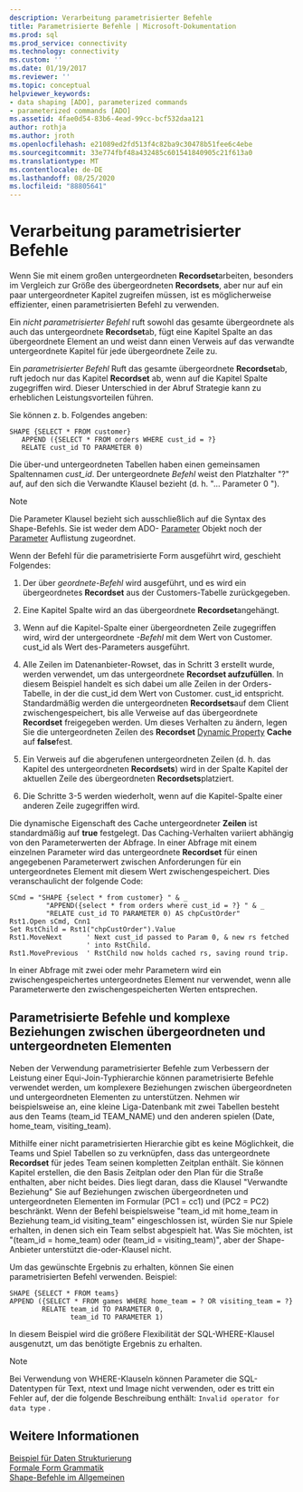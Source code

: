 ```yaml
---
description: Verarbeitung parametrisierter Befehle
title: Parametrisierte Befehle | Microsoft-Dokumentation
ms.prod: sql
ms.prod_service: connectivity
ms.technology: connectivity
ms.custom: ''
ms.date: 01/19/2017
ms.reviewer: ''
ms.topic: conceptual
helpviewer_keywords:
- data shaping [ADO], parameterized commands
- parameterized commands [ADO]
ms.assetid: 4fae0d54-83b6-4ead-99cc-bcf532daa121
author: rothja
ms.author: jroth
ms.openlocfilehash: e21089ed2fd513f4c82ba9c30478b51fee6c4ebe
ms.sourcegitcommit: 33e774fbf48a432485c601541840905c21f613a0
ms.translationtype: MT
ms.contentlocale: de-DE
ms.lasthandoff: 08/25/2020
ms.locfileid: "88805641"
---
```

# <a name="operation-of-parameterized-commands"></a>Verarbeitung parametrisierter Befehle
Wenn Sie mit einem großen untergeordneten **Recordset**arbeiten, besonders im Vergleich zur Größe des übergeordneten **Recordsets**, aber nur auf ein paar untergeordneter Kapitel zugreifen müssen, ist es möglicherweise effizienter, einen parametrisierten Befehl zu verwenden.  
  
 Ein *nicht parametrisierter Befehl* ruft sowohl das gesamte übergeordnete als auch das untergeordnete **Recordset**ab, fügt eine Kapitel Spalte an das übergeordnete Element an und weist dann einen Verweis auf das verwandte untergeordnete Kapitel für jede übergeordnete Zeile zu.  
  
 Ein *parametrisierter Befehl* Ruft das gesamte übergeordnete **Recordset**ab, ruft jedoch nur das Kapitel **Recordset** ab, wenn auf die Kapitel Spalte zugegriffen wird. Dieser Unterschied in der Abruf Strategie kann zu erheblichen Leistungsvorteilen führen.  
  
 Sie können z. b. Folgendes angeben:  
  
```  
SHAPE {SELECT * FROM customer}   
   APPEND ({SELECT * FROM orders WHERE cust_id = ?}   
   RELATE cust_id TO PARAMETER 0)  
```  
  
 Die über-und untergeordneten Tabellen haben einen gemeinsamen Spaltennamen *cust_id*. Der untergeordnete *Befehl* weist den Platzhalter "?" auf, auf den sich die Verwandte Klausel bezieht (d. h. "... Parameter 0 ").  
  
> [!NOTE]
>  Die Parameter Klausel bezieht sich ausschließlich auf die Syntax des Shape-Befehls. Sie ist weder dem ADO- [Parameter](../../reference/ado-api/parameter-object.md) Objekt noch der [Parameter](../../reference/ado-api/parameters-collection-ado.md) Auflistung zugeordnet.  
  
 Wenn der Befehl für die parametrisierte Form ausgeführt wird, geschieht Folgendes:  
  
1.  Der über *geordnete-Befehl* wird ausgeführt, und es wird ein übergeordnetes **Recordset** aus der Customers-Tabelle zurückgegeben.  
  
2.  Eine Kapitel Spalte wird an das übergeordnete **Recordset**angehängt.  
  
3.  Wenn auf die Kapitel-Spalte einer übergeordneten Zeile zugegriffen wird, wird der untergeordnete *-Befehl* mit dem Wert von Customer. cust_id als Wert des-Parameters ausgeführt.  
  
4.  Alle Zeilen im Datenanbieter-Rowset, das in Schritt 3 erstellt wurde, werden verwendet, um das untergeordnete **Recordset aufzufüllen**. In diesem Beispiel handelt es sich dabei um alle Zeilen in der Orders-Tabelle, in der die cust_id dem Wert von Customer. cust_id entspricht. Standardmäßig werden die untergeordneten **Recordsets**auf dem Client zwischengespeichert, bis alle Verweise auf das übergeordnete **Recordset** freigegeben werden. Um dieses Verhalten zu ändern, legen Sie die untergeordneten Zeilen des **Recordset** [Dynamic Property](../../reference/ado-api/ado-dynamic-property-index.md) **Cache** auf **false**fest.  
  
5.  Ein Verweis auf die abgerufenen untergeordneten Zeilen (d. h. das Kapitel des untergeordneten **Recordsets**) wird in der Spalte Kapitel der aktuellen Zeile des übergeordneten **Recordsets**platziert.  
  
6.  Die Schritte 3-5 werden wiederholt, wenn auf die Kapitel-Spalte einer anderen Zeile zugegriffen wird.  
  
 Die dynamische Eigenschaft des Cache untergeordneter **Zeilen** ist standardmäßig auf **true** festgelegt. Das Caching-Verhalten variiert abhängig von den Parameterwerten der Abfrage. In einer Abfrage mit einem einzelnen Parameter wird das untergeordnete **Recordset** für einen angegebenen Parameterwert zwischen Anforderungen für ein untergeordnetes Element mit diesem Wert zwischengespeichert. Dies veranschaulicht der folgende Code:  
  
```  
SCmd = "SHAPE {select * from customer} " & _  
         "APPEND({select * from orders where cust_id = ?} " & _  
         "RELATE cust_id TO PARAMETER 0) AS chpCustOrder"  
Rst1.Open sCmd, Cnn1  
Set RstChild = Rst1("chpCustOrder").Value  
Rst1.MoveNext      ' Next cust_id passed to Param 0, & new rs fetched   
                   ' into RstChild.  
Rst1.MovePrevious  ' RstChild now holds cached rs, saving round trip.  
```  
  
 In einer Abfrage mit zwei oder mehr Parametern wird ein zwischengespeichertes untergeordnetes Element nur verwendet, wenn alle Parameterwerte den zwischengespeicherten Werten entsprechen.  
  
## <a name="parameterized-commands-and-complex-parent-child-relations"></a>Parametrisierte Befehle und komplexe Beziehungen zwischen übergeordneten und untergeordneten Elementen  
 Neben der Verwendung parametrisierter Befehle zum Verbessern der Leistung einer Equi-Join-Typhierarchie können parametrisierte Befehle verwendet werden, um komplexere Beziehungen zwischen übergeordneten und untergeordneten Elementen zu unterstützen. Nehmen wir beispielsweise an, eine kleine Liga-Datenbank mit zwei Tabellen besteht aus den Teams (team_id TEAM_NAME) und den anderen spielen (Date, home_team, visiting_team).  
  
 Mithilfe einer nicht parametrisierten Hierarchie gibt es keine Möglichkeit, die Teams und Spiel Tabellen so zu verknüpfen, dass das untergeordnete **Recordset** für jedes Team seinen kompletten Zeitplan enthält. Sie können Kapitel erstellen, die den Basis Zeitplan oder den Plan für die Straße enthalten, aber nicht beides. Dies liegt daran, dass die Klausel "Verwandte Beziehung" Sie auf Beziehungen zwischen übergeordneten und untergeordneten Elementen im Formular (PC1 = cc1) und (PC2 = PC2) beschränkt. Wenn der Befehl beispielsweise "team_id mit home_team in Beziehung team_id visiting_team" eingeschlossen ist, würden Sie nur Spiele erhalten, in denen sich ein Team selbst abgespielt hat. Was Sie möchten, ist "(team_id = home_team) oder (team_id = visiting_team)", aber der Shape-Anbieter unterstützt die-oder-Klausel nicht.  
  
 Um das gewünschte Ergebnis zu erhalten, können Sie einen parametrisierten Befehl verwenden. Beispiel:  
  
```  
SHAPE {SELECT * FROM teams}   
APPEND ({SELECT * FROM games WHERE home_team = ? OR visiting_team = ?}   
        RELATE team_id TO PARAMETER 0,   
               team_id TO PARAMETER 1)   
```  
  
 In diesem Beispiel wird die größere Flexibilität der SQL-WHERE-Klausel ausgenutzt, um das benötigte Ergebnis zu erhalten.  
  
> [!NOTE]
>  Bei Verwendung von WHERE-Klauseln können Parameter die SQL-Datentypen für Text, ntext und Image nicht verwenden, oder es tritt ein Fehler auf, der die folgende Beschreibung enthält: `Invalid operator for data type` .  
  
## <a name="see-also"></a>Weitere Informationen  
 [Beispiel für Daten Strukturierung](./data-shaping-example.md)   
 [Formale Form Grammatik](./formal-shape-grammar.md)   
 [Shape-Befehle im Allgemeinen](./shape-commands-in-general.md)
